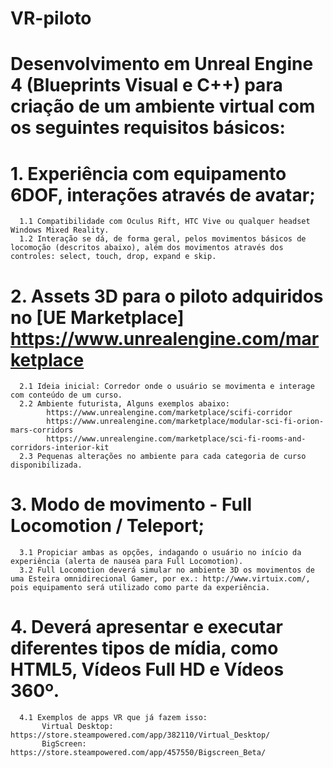 # VR-piloto

# Desenvolvimento em Unreal Engine 4 (Blueprints Visual e C++) para criação de um ambiente virtual com os seguintes requisitos básicos:

  # 1. Experiência com equipamento 6DOF, interações através de avatar;
      1.1 Compatibilidade com Oculus Rift, HTC Vive ou qualquer headset Windows Mixed Reality.
      1.2 Interação se dá, de forma geral, pelos movimentos básicos de locomoção (descritos abaixo), além dos movimentos através dos controles: select, touch, drop, expand e skip.
    
  # 2. Assets 3D para o piloto adquiridos no [UE Marketplace] https://www.unrealengine.com/marketplace
      2.1 Ideia inicial: Corredor onde o usuário se movimenta e interage com conteúdo de um curso.
      2.2 Ambiente futurista, Alguns exemplos abaixo:
            https://www.unrealengine.com/marketplace/scifi-corridor
            https://www.unrealengine.com/marketplace/modular-sci-fi-orion-mars-corridors
            https://www.unrealengine.com/marketplace/sci-fi-rooms-and-corridors-interior-kit
      2.3 Pequenas alterações no ambiente para cada categoria de curso disponibilizada.

  # 3. Modo de movimento - Full Locomotion / Teleport;
      3.1 Propiciar ambas as opções, indagando o usuário no início da experiência (alerta de nausea para Full Locomotion).
      3.2 Full Locomotion deverá simular no ambiente 3D os movimentos de uma Esteira omnidirecional Gamer, por ex.: http://www.virtuix.com/, pois equipamento será utilizado como parte da experiência.
  
  # 4. Deverá apresentar e executar diferentes tipos de mídia, como HTML5, Vídeos Full HD e Vídeos 360º.
      4.1 Exemplos de apps VR que já fazem isso:
           Virtual Desktop: https://store.steampowered.com/app/382110/Virtual_Desktop/
           BigScreen: https://store.steampowered.com/app/457550/Bigscreen_Beta/
